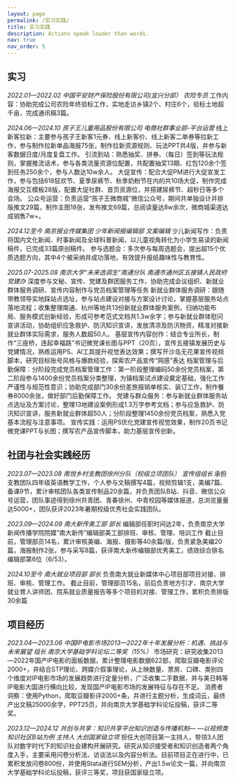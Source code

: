 ```yaml
---
layout: page
permalink: /实习实践/
title: 实习实践
description: Actions speak louder than words. 
nav: true
nav_order: 5
---
```


## 实习
*2022.01—2022.02   中国平安财产保险股份有限公司(宜兴分部） 农险专员*
工作内容：协助完成公司农险年终验标工作，实地走访乡镇2个、村庄6个，验标土地超千亩，完成通讯稿3篇。

*2024.06—2024.10 孩子王儿童用品股份有限公司 电商社群事业部-平台运营*
线上新客拉新：主要参与孩子王新客1元券、线上新客价、线上新客二单券等拉新工作，参与制作拉新单品海报75张，制作拉新资源规则、玩法PPT共4版，并参与新客数据日度/月度复盘工作。
引流到站：熟悉抽奖、拼券、（每日）签到等玩法规则，掌握推流话术，参与各类流量资源位配置，共配置抽奖13期、红包120余个签到任务250余个，参与人数达10w余人。
大促宣传：配合大促PM进行大促宣发工作，参与包括618狂欢节、夏季尿裤节、秋季奶粉节在内的共10场大促，制作完成海报交互模板28版，配置大促社群、首页资源位，并搭建尿裤节、超秒日等多个会场。
公众号运营：负责运营“孩子王微商城”微信公众号，期间共单独设计并排版推文29篇，制作主图18张，发布推文69篇，总阅读量达8w余次，微商城渠道达成销售7w+。

*2024.12至今 南京报业传媒集团 少年新闻报编辑部 文案编辑*
少儿新闻写作：负责将国内文化新闻、时事新闻及全球科普新闻，以儿童视角转化为小学生易读的新闻稿件，已完成33篇原创稿件。
参与选题会：多次参与每周选题会，提出超15个优质选题方向，其中4个被采纳并成功落地，有效提升报纸趣味性与教育性。

*2025.07-2025.08 南京大学“未来选调生”南通分队 南通市通州区五接镇人民政府党建办*
深度参与文秘、宣传、党建及群团服务工作，协助完成会议组织、新就业群体服务调研、宣传内容制作与党员档案管理等任务
新就业群体服务调研：跟随带教领导实地踩站点选址，参与站点建设对接与方案设计讨论，掌握基层服务站点落地流程；收集整理南通、杭州等地共13份新就业群体服务案例，归纳功能布局、服务模式创新经验，形成可参考范式文档共1.3w余字；参与新就业群体慰问宣讲活动，协助组织应急救护、防汛知识宣讲，发放清凉及防汛物资，精准对接新就业群体实际需求，服务人数超50人。
基层宣传内容创作：结合专业所长，制作“三座桥，连起幸福路”书记微党课长图与PPT（20页），宣传五接镇发展历史与党建情况，熟练运用PS、AI工具提升视觉表达效果；撰写开沙岛无花果宣传视频脚本，研究目标账号风格与爆款经验，探索农产品宣传“网感”表达
档案管理与后勤保障：分阶段完成党员档案管理工作：第一阶段整理编码50余份党员档案，第二阶段参与1400余份党员档案分类整理，为镇档案试点建设奠定基础，强化工作严谨性与规范性意识；协助完成部门30余份差旅报销单核实、装订工作，制作餐券8000余张，做好部门后勤保障工作。
党建与群众服务：参与新就业群体服务站点选址及方案讨论，整理13地建设案例形成1.3万字参考文档；参与应急救护、防汛知识宣讲，服务新就业群体超50人；分阶段整理1450余份党员档案，熟悉入党基本流程与注意事项。
宣传实践：运用PS优化党建宣传视觉效果，制作20页书记微党课PPT与长图；撰写农产品宣传脚本，助力基层宣传创新。

## 社团与社会实践经历
*2023.07—2023.08  南悦乡村支教团徐州分队（校级立项团队） 宣传组组长*
承担支教团队四年级英语教学工作，个人参与文稿撰写4篇，视频剪辑1支，美编7篇、备课9节，累计审核团队各类宣传制品20余篇，并负责团队B站、抖音、微信公众号运营，团队事迹得到徐州共青团、青春徐州、中青校园等媒体报道，总浏览量量达5000+，团队获评2023年暑期校级优秀社会实践团队。

*2023.09—2024.09  南大新传美工部  部长*
编辑部任职时间达2年，负责南京大学新闻传播学院院媒“南大新传”编辑部美工部排班、审核、管理、培训工作
截止目前，管理部员14名，累计审核美编、海报、摄影等40余篇/版，负责紧急美编20篇，海报制作2张，参与采写8篇，获评南大新传编辑部优秀美工，绩效综合排名编辑部第6位（6/53）。

*2024.10至今  南大就业项目部  部长*
负责南大就业新媒体中心项目部项目对接、排班、审核、管理工作。
截止目前，管理部员15名，前后负责地方引才、南京大学就业育人讲师团、院系就业质量报告等多个项目的对接、管理工作，累积负责排版30余篇

## 项目经历
*2023.04—2023.06 中国IP电影市场2013—2022年十年发展分析：机遇、挑战与未来展望 组长 南京大学基础学科论坛二等奖（15%）*
市场研究：研究收集2013—2022年国产IP电影的面板数据，累计整理电影数据622部，爬取豆瓣电影评论2000+，并结合STP理论、跨媒介叙事理论，从上映数量、票房、口碑、类别四个维度对IP电影市场的发展趋势进行定量分析，广泛收集二手数据，并与美日韩等IP电影大国进行横向比较，发现国产IP电影市场的发展特征与存在不足。
消费者洞察：使用Python，爬取豆瓣影评2000+条，并进行主题分析，生成词云，最终产出文稿25000余字，PPT25页，并向南京大学基础学科论坛投稿，获评二等奖。

*2023.12—2024.12 共创与共享：知识共享平台知识创造与传播机制— —以视频类知识社区B站为例 主持人 大创国家级立项*
担任大创项目第一主持人，带领3人团队对数字时代下的知识社会建构开展研究。研究从知识接受者和知识创造者两个角度入手，主要采用问卷分析法、访谈法以及内容分析法。目前项目正在进行中，已累积发放问卷800份，并使用Stata进行SEM分析，产出1.5w论文一篇，并向南京大学基础学科论坛投稿，获评三等奖，项目获国家级立项。

<br>
</a>
<br>


